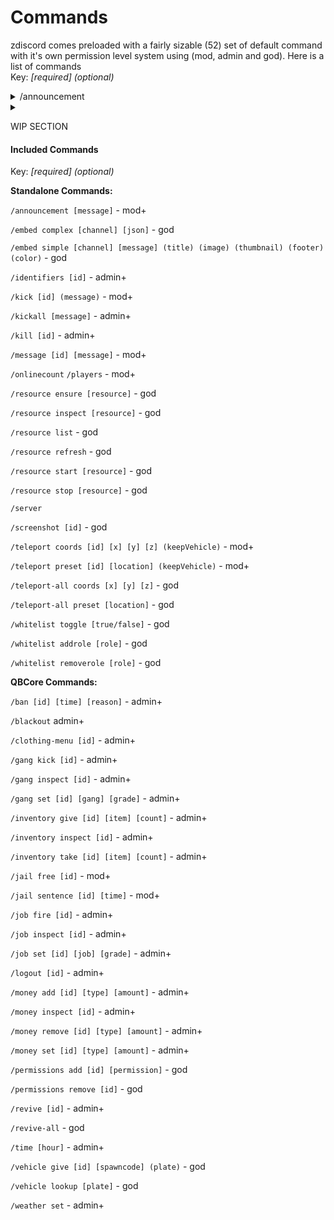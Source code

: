 # Commands

zdiscord comes preloaded with a fairly sizable (52) set of default command with it's own permission level system using (mod, admin and god). Here is a list of commands\
Key: _\[required] (optional)_

<details>

<summary>/announcement</summary>

_\[**mod+**]_

</details>

<details>

<summary></summary>



</details>

WIP SECTION

#### Included Commands&#x20;

Key: _\[required] (optional)_

**Standalone Commands:**&#x20;

`/announcement [message]` - mod+&#x20;

`/embed complex [channel] [json]` - god&#x20;

`/embed simple [channel] [message] (title) (image) (thumbnail) (footer) (color)` - god&#x20;

`/identifiers [id]` - admin+&#x20;

`/kick [id] (message)` - mod+&#x20;

`/kickall [message]` - admin+&#x20;

`/kill [id]` - admin+&#x20;

`/message [id] [message]` - mod+&#x20;

`/onlinecount` `/players` - mod+&#x20;

`/resource ensure [resource]` - god&#x20;

`/resource inspect [resource]` - god&#x20;

`/resource list` - god&#x20;

`/resource refresh` - god&#x20;

`/resource start [resource]` - god&#x20;

`/resource stop [resource]` - god&#x20;

`/server`&#x20;

`/screenshot [id]` - god&#x20;

`/teleport coords [id] [x] [y] [z] (keepVehicle)` - mod+&#x20;

`/teleport preset [id] [location] (keepVehicle)` - mod+&#x20;

`/teleport-all coords [x] [y] [z]` - god&#x20;

`/teleport-all preset [location]` - god&#x20;

`/whitelist toggle [true/false]` - god&#x20;

`/whitelist addrole [role]` - god&#x20;

`/whitelist removerole [role]` - god

**QBCore Commands:**&#x20;

`/ban [id] [time] [reason]` - admin+&#x20;

`/blackout` admin+&#x20;

`/clothing-menu [id]` - admin+&#x20;

`/gang kick [id]` - admin+&#x20;

`/gang inspect [id]` - admin+&#x20;

`/gang set [id] [gang] [grade]` - admin+&#x20;

`/inventory give [id] [item] [count]` - admin+&#x20;

`/inventory inspect [id]` - admin+&#x20;

`/inventory take [id] [item] [count]` - admin+&#x20;

`/jail free [id]` - mod+&#x20;

`/jail sentence [id] [time]` - mod+&#x20;

`/job fire [id]` - admin+&#x20;

`/job inspect [id]` - admin+&#x20;

`/job set [id] [job] [grade]` - admin+&#x20;

`/logout [id]` - admin+&#x20;

`/money add [id] [type] [amount]` - admin+&#x20;

`/money inspect [id]` - admin+

`/money remove [id] [type] [amount]` - admin+&#x20;

`/money set [id] [type] [amount]` - admin+&#x20;

`/permissions add [id] [permission]` - god&#x20;

`/permissions remove [id]` - god&#x20;

`/revive [id]` - admin+&#x20;

`/revive-all` - god&#x20;

`/time [hour]` - admin+&#x20;

`/vehicle give [id] [spawncode] (plate)` - god&#x20;

`/vehicle lookup [plate]` - god&#x20;

`/weather set` - admin+
